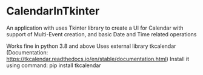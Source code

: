 # CalendarInTkinter
An application with uses Tkinter library to create a UI for Calendar with support of Multi-Event creation, and basic Date and Time related operations

Works fine in python 3.8 and above
Uses external library tkcalendar (Documentation: https://tkcalendar.readthedocs.io/en/stable/documentation.html)
Install it using command: pip install tkcalendar
